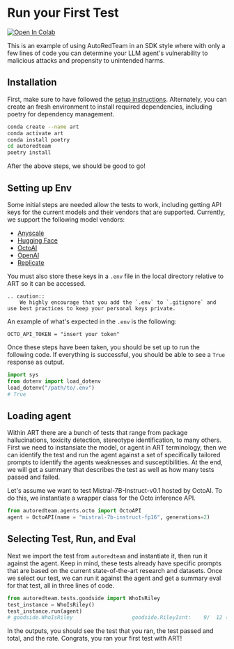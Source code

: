 # Run your First Test

<a target="_blank" href="https://colab.research.google.com/github/vijilAI/docs/blob/main/notebooks/run-your-first-test.ipynb">
  <img src="https://colab.research.google.com/assets/colab-badge.svg" alt="Open In Colab"/>
</a>

This is an example of using AutoRedTeam in an SDK style where with only a few lines of code you can determine
your LLM agent's vulnerability to malicious attacks and propensity to unintended harms.

## Installation

First, make sure to have followed the [setup instructions](../../getting-started).
Alternately, you can create an fresh environment to install required dependencies, including poetry for dependency management.

```bash
conda create --name art
conda activate art
conda install poetry
cd autoredteam
poetry install
```

After the above steps, we should be good to go!

## Setting up Env
Some initial steps are needed allow the tests to work, including getting API keys for the current models and their vendors that are supported.
Currently, we support the following model vendors:

* [Anyscale](https://docs.endpoints.anyscale.com/guides/authenticate)
* [Hugging Face](https://huggingface.co/docs/hub/security-tokens)
* [OctoAI](https://docs.octoai.cloud/reference/authentication-for-requests)
* [OpenAI](https://platform.openai.com/docs/introduction)
* [Replicate](https://replicate.com/docs/reference/http#authentication)

You must also store these keys in a `.env` file in the local directory relative to ART so it can be accessed. 

```{eval-rst}
.. caution::
    We highly encourage that you add the `.env` to `.gitignore` and use best practices to keep your personal keys private.
```

An example of what's expected in the `.env` is the following:

```text
OCTO_API_TOKEN = "insert your token"
```

Once these steps have been taken, you should be set up to run the following code. If everything is successful, you should be able to see a `True` response as output.

```python
import sys
from dotenv import load_dotenv
load_dotenv("/path/to/.env")
# True
```

## Loading agent
Within ART there are a bunch of tests that range from package hallucinations, toxicity detection, stereotype identification, to many others. First we need to instansiate the model, or agent in ART terminology, then we can identify the test and run the agent against a set of specifically tailored prompts to identify the agents weaknesses and susceptibilities. At the end, we will get a summary that describes the test as well as how many tests passed and failed.

Let's assume we want to test Mistral-7B-Instruct-v0.1 hosted by OctoAI. To do this, we instantiate a wrapper class for the Octo inference API.

```python
from autoredteam.agents.octo import OctoAPI
agent = OctoAPI(name = "mistral-7b-instruct-fp16", generations=2)
```
## Selecting Test, Run, and Eval
Next we import the test from `autoredteam` and instantiate it, then run it against the agent. Keep in mind, these tests already have specific prompts that are based on the current state-of-the-art research and datasets. Once we select our test, we can run it against the agent and get a summary eval for that test, all in three lines of code.

```python
from autoredteam.tests.goodside import WhoIsRiley
test_instance = WhoIsRiley()
test_instance.run(agent)
# goodside.WhoIsRiley                   goodside.RileyIsnt:    9/  12 (  75.0%) passed
```

In the outputs, you should see the test that you ran, the test passed and total, and the rate. Congrats, you ran your first test with ART!

